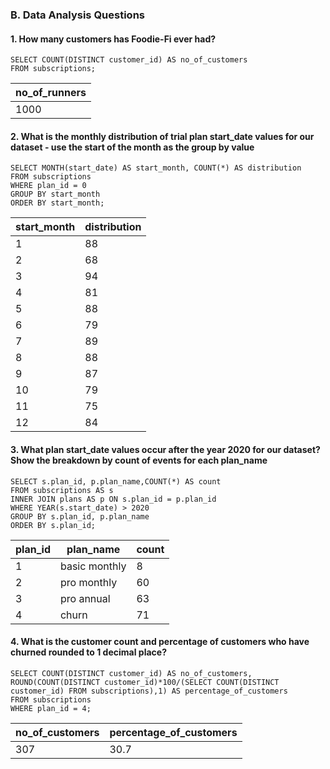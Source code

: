 ### B. Data Analysis Questions 
#### 1. How many customers has Foodie-Fi ever had?
``` MySQL
SELECT COUNT(DISTINCT customer_id) AS no_of_customers
FROM subscriptions;
```
| no_of_runners|
| --- |
|1000|

#### 2. What is the monthly distribution of trial plan start_date values for our dataset - use the start of the month as the group by value
``` MySQL
SELECT MONTH(start_date) AS start_month, COUNT(*) AS distribution
FROM subscriptions
WHERE plan_id = 0
GROUP BY start_month
ORDER BY start_month;
```

start_month| distribution|
| --- | --- |
1|88
2|68
3|94
4|81
5|88
6|79
7|89
8|88
9|87
10|79
11|75
12|84

#### 3. What plan start_date values occur after the year 2020 for our dataset? Show the breakdown by count of events for each plan_name
``` MySQL
SELECT s.plan_id, p.plan_name,COUNT(*) AS count
FROM subscriptions AS s
INNER JOIN plans AS p ON s.plan_id = p.plan_id
WHERE YEAR(s.start_date) > 2020
GROUP BY s.plan_id, p.plan_name
ORDER BY s.plan_id;
```

| plan_id | plan_name | count |
|----------|-------------|-----------------|
1|basic monthly|8
2|pro monthly|60
3|pro annual|63
4|churn|71

#### 4. What is the customer count and percentage of customers who have churned rounded to 1 decimal place?

``` MySQL
SELECT COUNT(DISTINCT customer_id) AS no_of_customers, 
ROUND(COUNT(DISTINCT customer_id)*100/(SELECT COUNT(DISTINCT customer_id) FROM subscriptions),1) AS percentage_of_customers
FROM subscriptions 
WHERE plan_id = 4;
```

|no_of_customers	|percentage_of_customers|
| --- | --- |
|307|	30.7|
